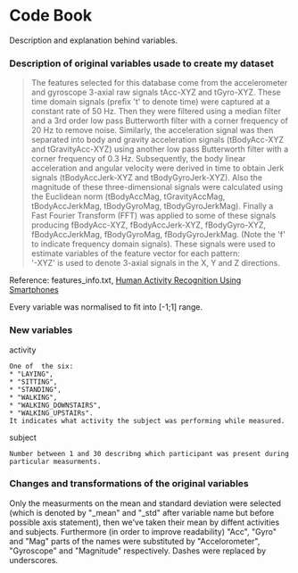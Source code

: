 # Code Book
Description and explanation behind variables.


### Description of original variables usade to create my dataset

>The features selected for this database come from the accelerometer and gyroscope 3-axial raw signals tAcc-XYZ and tGyro-XYZ. These time domain signals (prefix 't' to denote time) were captured at a constant rate of 50 Hz. Then they were filtered using a median filter and a 3rd order low pass Butterworth filter with a corner frequency of 20 Hz to remove noise. Similarly, the acceleration signal was then separated into body and gravity acceleration signals (tBodyAcc-XYZ and tGravityAcc-XYZ) using another low pass Butterworth filter with a corner frequency of 0.3 Hz. 
>Subsequently, the body linear acceleration and angular velocity were derived in time to obtain Jerk signals (tBodyAccJerk-XYZ and tBodyGyroJerk-XYZ). Also the magnitude of these three-dimensional signals were calculated using the Euclidean norm (tBodyAccMag, tGravityAccMag, tBodyAccJerkMag, tBodyGyroMag, tBodyGyroJerkMag). 
>Finally a Fast Fourier Transform (FFT) was applied to some of these signals producing fBodyAcc-XYZ, fBodyAccJerk-XYZ, fBodyGyro-XYZ, fBodyAccJerkMag, fBodyGyroMag, fBodyGyroJerkMag. (Note the 'f' to indicate frequency domain signals). 
>These signals were used to estimate variables of the feature vector for each pattern:  
>'-XYZ' is used to denote 3-axial signals in the X, Y and Z directions.

Reference: features_info.txt, [Human Activity Recognition Using Smartphones](http://archive.ics.uci.edu/ml/datasets/Human+Activity+Recognition+Using+Smartphones)

Every variable was normalised to fit into [-1;1] range.


### New variables

activity

	One of  the six:
	* "LAYING",
	* "SITTING",
	* "STANDING",
	* "WALKING",
	* "WALKING_DOWNSTAIRS",
	* "WALKING_UPSTAIRs".
	It indicates what activity the subject was performing while measured.

subject

	Number between 1 and 30 describng which participant was present during particular measurments.

### Changes and transformations of the original variables

Only the measurments on the mean and standard deviation were selected (which is denoted by "_mean" and "_std" after variable name but before possible axis statement),
then we've taken their mean by diffent activities and subjects. Furthermore (in order to improve readability) "Acc", "Gyro" and "Mag" parts of the names were substituted
by "Accelorometer", "Gyroscope" and "Magnitude" respectively. Dashes were replaced by underscores. 
